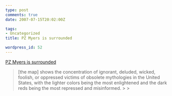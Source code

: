 ```yaml
---
type: post
comments: true
date: 2007-07-15T20:02:00Z

tags:
- Uncategorized
title: PZ Myers is surrounded

wordpress_id: 52
---
```


[PZ Myers is surrounded](http://scienceblogs.com/pharyngula/2007/07/im_surrounded.php)





<blockquote>[the map] shows the concentration of ignorant, deluded, wicked, foolish, or oppressed victims of obsolete mythologies in the United States, with the lighter colors being the most enlightened and the dark reds being the most repressed and misinformed.
> 
> </blockquote>
